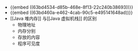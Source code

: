 - {{embed ((63bd4534-d85b-468e-8f13-22c240b38693))}}
- {{embed ((63bd460a-e462-4cab-90c5-e495141648ad))}}
- [[Java 堆内存]] 与[[Java 虚拟机栈]] 的区别
	- 物理地址
	- 内存分别
	- 存放的内容
	- 程序可见度